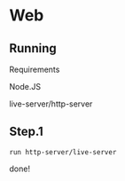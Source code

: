 # Web


## Running
Requirements

Node.JS
 
live-server/http-server


## Step.1

```run http-server/live-server```

done!